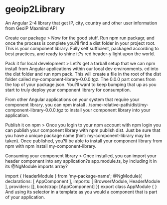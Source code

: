 # geoip2Library
An Angular 2-4 library that get IP, city, country and other user information from GeoIP Maxmind API


Create our package >
Now for the good stuff. Run npm run packagr, and once the process is complete you?ll find a dist folder in your project root. This is your component library. Fully self sufficient, packaged according to best practices, and ready to shine it?s red header-y light upon the world.

Pack it for local development >
Let?s get a tarball setup that we can npm install from Angular applications within our local dev environments. cd into the dist folder and run npm pack. This will create a file in the root of the dist folder called my-component-library-0.0.0.tgz. The 0.0.0 part comes from the top of your package.json. You?ll want to keep bumping that up as you start to truly deploy your component library for consumption.

From other Angular applications on your system that require your component library, you can npm install ../some-relative-path/dist/my-component-library-0.0.0.tgz to install your component library into your application.

Publish it on npm > 
Once you login to your npm account with npm login you can publish your component library with npm publish dist. Just be sure that you have a unique package name (hint: my-component-library may be taken). Once published, you?ll be able to install your component library from npm with npm install my-component-library.

Consuming your component library > 
Once installed, you can import your header component into any application?s app.module.ts, by including it in its @NgModule imports array?


import { HeaderModule } from 'my-package-name';
@NgModule({
  declarations: [
    AppComponent
  ],
  imports: [
    BrowserModule,
    HeaderModule
  ],
  providers: [],
  bootstrap: [AppComponent]
})
export class AppModule { }
And using its selector in a template as you would a component that is part of your application.
